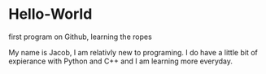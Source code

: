 # Hello-World
first program on Github, learning the ropes

My name is Jacob,  I am relativly new to programing. I do have a little bit of expierance with Python and C++ and I am learning more everyday. 
